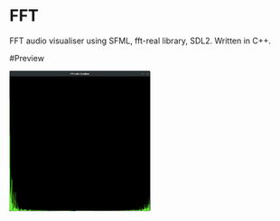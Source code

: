 # FFT
FFT audio visualiser using SFML, fft-real library, SDL2. Written in C++.

#Preview

<img src="https://raw.githubusercontent.com/callummarshall9/FFT/master/fft_window.png" style="width:250px;height:250px;">
